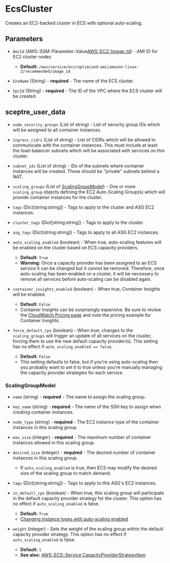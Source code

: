 # EcsCluster
Creates an EC2-backed cluster in ECS with optional auto-scaling.

## Parameters

- `AmiId` (AWS::SSM::Parameter::Value<AWS::EC2::Image::Id>) - AMI ID for EC2 cluster nodes
  - **Default:** `/aws/service/ecs/optimized-ami/amazon-linux-2/recommended/image_id`

- `EnvName` (String) - **required** - The name of the ECS cluster.

- `VpcId` (String) - **required** - The ID of the VPC where the ECS cluster will be created.



## sceptre_user_data

- `node_security_groups` (List of string) - List of security group IDs which will be assigned to all container instances.

- `ingress_cidrs` (List of string) - List of CIDRs which will be allowed to communicate with
                       the container instances. This must include at least the
                       load-balancer subnets which will be associated with
                       services on this cluster.

- `subnet_ids` (List of string) - IDs of the subnets where container instances will be
                       created. These should be "private" subnets behind a NAT.

- `scaling_groups` (List of [ScalingGroupModel](#ScalingGroupModel)) - One or more `scaling_group` objects defining the EC2
                       Auto-Scaling Group(s) which will provide container
                       instances for the cluster.

- `tags` (Dict[string:string]) - Tags to apply to the cluster and ASG EC2 instances.

- `cluster_tags` (Dict[string:string]) - Tags to apply to the cluster.

- `asg_tags` (Dict[string:string]) - Tags to apply to all ASG EC2 instances.

- `auto_scaling_enabled` (boolean) - When true, auto-scaling features will be enabled on the cluster based on ECS capacity providers.
  - **Default:** `True`
  - **Warning:** Once a capacity provider has been assigned to an ECS
               service it can be changed but it cannot be removed. Therefore,
               once auto-scaling has been enabled on a cluster, it will be
               necessary to remove all services before auto-scaling can be
               disabled again.

- `container_insights_enabled` (boolean) - When true, Container Insights will be enabled.
  - **Default:** `False`
  - Container Insights can be surprisingly expensive. Be sure to
               review the [CloudWatch Pricing page](https://aws.amazon.com/cloudwatch/pricing/)
               and note the pricing example for Container Insights.

- `force_default_cps` (boolean) - When true, changes to the `scaling_groups` will trigger
                       an update of all services on the cluster, forcing them to
                       use the new default capacity provider(s). This setting
                       has no effect if `auto_scaling_enabled == false`. 
  - **Default:** `False`
  - This setting defaults to false, but if you're using auto-scaling
               then you probably want to set it to true unless you're manually
               managing the capacity provider strategies for each service.



### ScalingGroupModel

- `name` (string) - **required** - The name to assign the scaling group.

- `key_name` (string) - **required** - The name of the SSH key to assign when creating container instances.

- `node_type` (string) - **required** - The EC2 instance type of the container instances in this scaling group.

- `max_size` (integer) - **required** - The maximum number of container instances allowed in this scaling group.

- `desired_size` (integer) - **required** - The desired number of container instances in this scaling group.
  - If `auto_scaling_enabled` is true, then ECS may modify the desired size of the scaling group to match demand.

- `tags` (Dict[string:string]) - Tags to apply to this ASG's EC2 instances.

- `in_default_cps` (boolean) - When true, this scaling group will participate in the
                       default capacity provider strategy for the cluster. This
                       option has no effect if `auto_scaling_enabled` is false.
  - **Default:** `True`
  - [Changing instance types with auto-scaling enabled](EcsCluster_NodeTypeChangeWithAutoScaling.md)

- `weight` (integer) - Sets the weight of the scaling group within the default
                       capacity provider strategy. This option has no effect if
                       `auto_scaling_enabled` is false.
  - **Default:** `1`
  - **See also:** [AWS::ECS::Service CapacityProviderStrategyItem](https://docs.aws.amazon.com/AWSCloudFormation/latest/UserGuide/aws-properties-ecs-service-capacityproviderstrategyitem.html#cfn-ecs-service-capacityproviderstrategyitem-weight)

